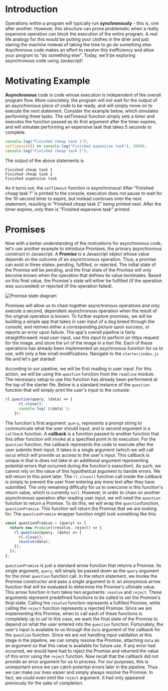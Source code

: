 # Introduction

Operations within a program will typically run **synchronously** - this is, one after another. However, this structure can prove problematic when a really expensive operation can block the execution of the entire program. A real life analogy for this would be putting your clothes in the drier and just staring the machine instead of taking the time to go do something else. Asychronous code makes an effort to resolve this inefficiency and allow your program to "do something else". Today, we'll be exploring asynchronous code using Javascript!

# Motivating Example

**Asynchronous** code is code whose execution is independent of the overall program flow. More concretely, the program will not wait for the output of an asynchronous piece of code to be ready, and will simply move on to execute the next statement. Consider the example below, which simulates performing three tasks. The setTimeout function simply sets a timer and executes the function passed as its first argument after the timer expires, and will simulate performing an expensive task that takes 5 seconds to complete.

```Javascript
console.log("Finished cheap task 1");
setTimeout(() => console.log("Finished expensive task"), 5000);
console.log("Finished cheap task 2");
```

The output of the above statements is
```
Finished cheap task 1
Finished cheap task 2
Finished expensive task
```
As it turns out, the ```setTimeout``` function is asynchronous! After "Finished cheap task 1" is printed to the console, execution does not pause to wait for the 10-second timer to expire, but instead continues onto the next statement, resulting in "Finished cheap task 2" being printed next. After the timer expires, only then is "Finished expensive task" printed. 

# Promises

Now with a better understanding of the motivations for asynchronous code, let's use another example to introduce Promises, the primary asynchronous construct in Javascript. A **Promise** is a Javascript object whose value depends on the outcome of an asynchronous operation. Thus, a promise can exist in three states: pending, fulfilled, or rejected. The initial state of the Promise will be pending, and the final state of the Promise will only become known when the operation that defines its value terminates. Based on this final value, the Promise's state will either be fulfilled (if the operation was succeeded) or rejected (if the operation failed). 

![Promise state diagram](https://user-images.githubusercontent.com/72584623/151504184-1c8cd3de-433e-4289-a04e-ccab39aeaedb.png)

Promises will allow us to chain together asynchronous operations and only execute a second, dependent asynchronous operation when the result of the original operation is known. To further explore promises, we will be building a simple app that takes in user input of a dog breed through the console, and retrives either a corresponding picture upon success, or reports an error upon failure. The app's overall pipeline is fairly straightforward: read user input, use this input to perform an https request for the image, and store the url of the image in a text file. Each of these operations has already been implemented an asychronous function for us to use, with only a few small modifications. Navigate to the 
```starter/index.js``` file and let's get started!

According to our pipeline, we will be first reading in user input. For this action, we will be using the ```question``` function from the ```readline``` module. The necessary setup to use this function has already been performend at the top of the starter file. Below is a standard instance of the ```question``` function that will simply print the user's input to the console:

```Javascript
rl.question(query, (data) => {
      rl.close();
      console.log(`${data}`);
    });
```

The function's first argument: ```query```, represents a prompt string to communicate what the user should input, and is second argument is a ```callback``` function. A **callback** is a function passed to another function that this other function will invoke at a specified point in its execution. For the ```question``` function, the callback represents the code to execute after the user submits their input. It takes in a single argument (which we will call ```data```) which will provide us access to the user's input. This callback is unique in that is does not take in an additional argument representing potential errors that occurred during the function's exeuction). As such, we cannot rely on the value of this hypothetical argument to handle errors. We will return to this point later. The ```rl.close()``` function call inside the callback is simply to prevent the user from entering any more text after they have submitted. The only remaining difficulty for us to overcome is this function's return value, which is currently ```null```. However, in order to chain on another asynchronous operation after reading user input, we will need the ```question``` function to return a Promise. To do this, we will wrap the ```question```function, ```questionPromise```. This function will return the Promise that we are looking for. The ```questionPromise``` wrapper function might look something like this:

```Javascript
const questionPromise = (query) => {
  return new Promise((resolve, reject) => {
    rl.question(query, (data) => {
      rl.close();
      resolve(data);
    });
  });
};
```

```questionPromise``` is just a standard arrow function that returns a Promise. Its single argument, ```query```, will simply be passed down as the ```query``` argument for the inner ```question``` function call. In the return statement, we invoke the Promise constructor and pass a single argument to it: an anonymous arrow function that will be evaluated to determine the Promise's ultimate value. This arrow function in turn takes two arguments: ```resolve``` and ```reject```. These arguments represent predefined functions to be called to set the Promise's final state. Calling the ```resolve``` function represents a fulfilled Promise, while calling the ```reject``` function represents a rejected Promise. Since we are implementing this Promise, when to call each of these functions is completely up to us! In this case, we want the final state of the Promise to depend on what the user entered into the ```question``` function. Fortunately, the user's input is available to us through the ```data``` argument of the callback for the ```question``` function. Since we are not handling input validation at this stage in the pipeline, we can simply resolve the Promise, attaching ```data``` as an argument so that this value is available for future use. If any error had occurred, we would  have had to reject the Promise and returned the value of this error using the ```reject``` function. Now recall that the callback did not provide an error argument for us to process. For our purposes, this is unimportant since we can catch potential errors later in the pipeline. Thus we can make our lives eaiser and simply always resolve the Promise. In fact, we could even omit the ```reject``` argument. It had only appeared previously for the sake of completion.
